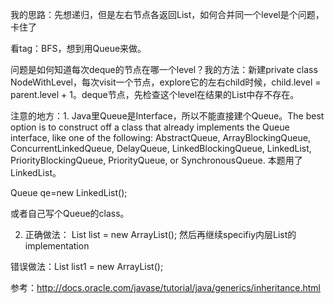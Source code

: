 我的思路：先想递归，但是左右节点各返回List<List>，如何合并同一个level是个问题，卡住了

看tag：BFS，想到用Queue来做。

问题是如何知道每次deque的节点在哪一个level？我的方法：新建private class NodeWithLevel，每次visit一个节点，explore它的左右child时候，child.level = parent.level + 1。deque节点，先检查这个level在结果的List中存不存在。

注意的地方：1. Java里Queue是Interface，所以不能直接建个Queue。The best option is to construct off a class that already implements the Queue interface, like one of the following: AbstractQueue, ArrayBlockingQueue, ConcurrentLinkedQueue, DelayQueue, LinkedBlockingQueue, LinkedList, PriorityBlockingQueue, PriorityQueue, or SynchronousQueue. 本题用了LinkedList。

Queue<String> qe=new LinkedList<String>();

或者自己写个Queue的class。

2. 正确做法：
List<List> list = new ArrayList<List>(); 然后再继续specifiy内层List的implementation

错误做法：List<List> list1 = new ArrayList<ArrayList>();

参考：http://docs.oracle.com/javase/tutorial/java/generics/inheritance.html
